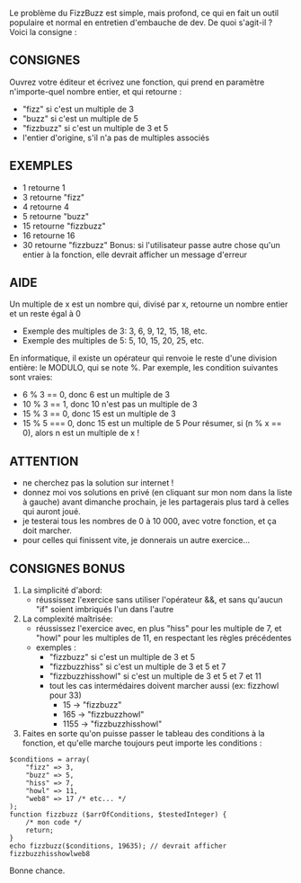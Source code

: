 Le problème du FizzBuzz est simple, mais profond, ce qui en fait un outil populaire et normal en entretien d'embauche de dev. De quoi s'agit-il ? Voici la consigne :

## CONSIGNES
Ouvrez votre éditeur et écrivez une fonction, qui prend en paramètre n'importe-quel nombre entier, et qui retourne :
- "fizz" si c'est un multiple de 3
- "buzz" si c'est un multiple de 5
- "fizzbuzz" si c'est un multiple de 3 et 5
- l'entier d'origine, s'il n'a pas de multiples associés

## EXEMPLES
- 1 retourne 1
- 3 retourne "fizz"
- 4 retourne 4
- 5 retourne "buzz"
- 15 retourne "fizzbuzz"
- 16 retourne 16
- 30 retourne "fizzbuzz"
Bonus: si l'utilisateur passe autre chose qu'un entier à la fonction, elle devrait afficher un message d'erreur

## AIDE
Un multiple de x est un nombre qui, divisé par x, retourne un nombre entier et un reste égal à 0
- Exemple des multiples de 3: 3, 6, 9, 12, 15, 18, etc.
- Exemple des multiples de 5: 5, 10, 15, 20, 25, etc.

En informatique, il existe un opérateur qui renvoie le reste d'une division entière: le MODULO, qui se note %.
Par exemple, les condition suivantes sont vraies:
- 6 % 3 == 0, donc 6 est un multiple de 3
- 10 % 3 == 1, donc 10 n'est pas un multiple de 3
- 15 % 3 == 0, donc 15 est un multiple de 3
- 15 % 5 === 0, donc 15 est un multiple de 5
Pour résumer, si (n % x == 0), alors n est un multiple de x !


## ATTENTION
- ne cherchez pas la solution sur internet !
- donnez moi vos solutions en privé (en cliquant sur mon nom dans la liste à gauche) avant dimanche prochain, je les partagerais plus tard à celles qui auront joué.
- je testerai tous les nombres de 0 à 10 000, avec votre fonction, et ça doit marcher.
- pour celles qui finissent vite, je donnerais un autre exercice...

## CONSIGNES BONUS
1. La simplicité d'abord: 
    - réussissez l'exercice sans utiliser l'opérateur &&, et sans qu'aucun "if" soient imbriqués l'un dans l'autre
2. La complexité maîtrisée:
    - réussissez l'exercice avec, en plus "hiss" pour les multiple de 7, et "howl" pour les multiples de 11, en respectant les règles précédentes
    - exemples :
        - "fizzbuzz" si c'est un multiple de 3 et 5
        - "fizzbuzzhiss" si c'est un multiple de 3 et 5 et 7
        - "fizzbuzzhisshowl" si c'est un multiple de 3 et 5 et 7 et 11
        - tout les cas intermédaires doivent marcher aussi (ex: fizzhowl pour 33)
            - 15 -> "fizzbuzz"
            - 165 -> "fizzbuzzhowl"
            - 1155 -> "fizzbuzzhisshowl"
3. Faites en sorte qu'on puisse passer le tableau des conditions à la fonction, et qu'elle marche toujours peut importe les conditions :
```
$conditions = array(
    "fizz" => 3,
    "buzz" => 5,
    "hiss" => 7,
    "howl" => 11,
    "web8" => 17 /* etc... */
);
function fizzbuzz ($arrOfConditions, $testedInteger) {
    /* mon code */
    return;
}
echo fizzbuzz($conditions, 19635); // devrait afficher fizzbuzzhisshowlweb8
```


Bonne chance.